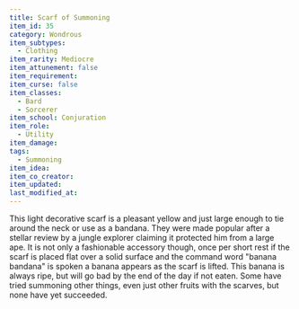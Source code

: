 ```yaml
---
title: Scarf of Summoning
item_id: 35
category: Wondrous
item_subtypes:
  - Clothing
item_rarity: Mediocre
item_attunement: false
item_requirement:
item_curse: false
item_classes:
  - Bard
  - Sorcerer
item_school: Conjuration
item_role:
  - Utility
item_damage:
tags:
  - Summoning
item_idea:
item_co_creator:
item_updated:
last_modified_at:
---
```


This light decorative scarf is a pleasant yellow and just large enough to tie around the neck or use as a bandana. They were made popular after a stellar review by a jungle explorer claiming it protected him from a large ape. It is not only a fashionable accessory though, once per short rest if the scarf is placed flat over a solid surface and the command word "banana bandana" is spoken a banana appears as the scarf is lifted. This banana is always ripe, but will go bad by the end of the day if not eaten.
Some have tried summoning other things, even just other fruits with the scarves, but none have yet succeeded.
